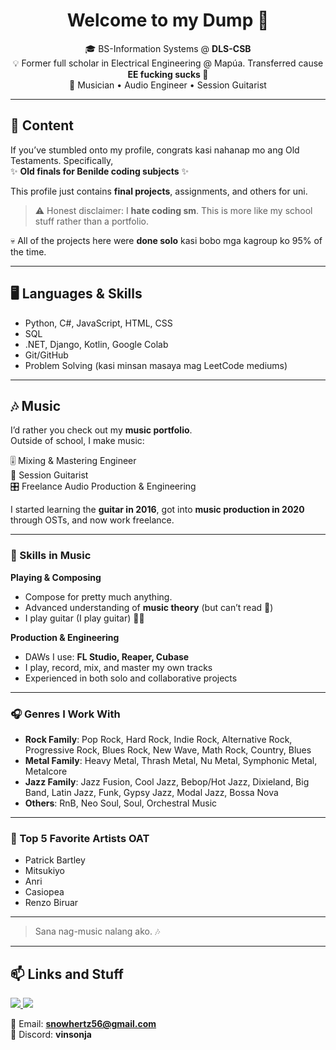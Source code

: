 <h1 align="center">Welcome to my Dump 👋</h1>

<p align="center">
  🎓 BS-Information Systems @ <b>DLS-CSB</b><br>
  💡 Former full scholar in Electrical Engineering @ Mapúa. Transferred cause <b>EE fucking sucks 🖕</b><br>
  🎵 Musician • Audio Engineer • Session Guitarist
</p>

---

## 🚀 Content
If you’ve stumbled onto my profile, congrats kasi nahanap mo ang Old Testaments. Specifically,  
✨ **Old finals for Benilde coding subjects** ✨  

This profile just contains **final projects**, assignments, and others for uni.  

> ⚠️ Honest disclaimer: I **hate coding sm**. This is more like my school stuff rather than a portfolio.  

💀 All of the projects here were **done solo** kasi bobo mga kagroup ko 95% of the time.  

---

## 🖥️ Languages & Skills
- Python, C#, JavaScript, HTML, CSS  
- SQL  
- .NET, Django, Kotlin, Google Colab  
- Git/GitHub  
- Problem Solving (kasi minsan masaya mag LeetCode mediums)  

---

## 🎶 Music  

I’d rather you check out my **music portfolio**.  
Outside of school, I make music:  

🎚️ Mixing & Mastering Engineer  
🎸 Session Guitarist  
🎛️ Freelance Audio Production & Engineering  

I started learning the **guitar in 2016**, got into **music production in 2020** through OSTs, and now work freelance.  

---

### 🥁 Skills in Music  

**Playing & Composing**  
- Compose for pretty much anything.  
- Advanced understanding of **music theory** (but can’t read 🤷)  
- I play guitar (I play guitar) 🎸🔥  

**Production & Engineering**  
- DAWs I use: **FL Studio, Reaper, Cubase**  
- I play, record, mix, and master my own tracks  
- Experienced in both solo and collaborative projects  

---

### 🎧 Genres I Work With  

- **Rock Family**: Pop Rock, Hard Rock, Indie Rock, Alternative Rock, Progressive Rock, Blues Rock, New Wave, Math Rock, Country, Blues  
- **Metal Family**: Heavy Metal, Thrash Metal, Nu Metal, Symphonic Metal, Metalcore  
- **Jazz Family**: Jazz Fusion, Cool Jazz, Bebop/Hot Jazz, Dixieland, Big Band, Latin Jazz, Funk, Gypsy Jazz, Modal Jazz, Bossa Nova  
- **Others**: RnB, Neo Soul, Soul, Orchestral Music  

---

### 🎤 Top 5 Favorite Artists OAT
- Patrick Bartley  
- Mitsukiyo  
- Anri  
- Casiopea  
- Renzo Biruar  

---

> Sana nag-music nalang ako. 🎶  

---

## 📫 Links and Stuff

<p align="left">
  <a href="https://youtube.com/vinsonja">
    <img src="https://img.shields.io/badge/YouTube-Channel-red?style=flat&logo=youtube" />
  </a>
  <a href="https://drive.google.com/drive/folders/1kbV6LXfhNRQyYN9jxK1g-dpZKGJ6ULbw?usp=sharing">
    <img src="https://img.shields.io/badge/Music-Portfolio-blueviolet?style=flat&logo=google-drive" />
  </a>
</p>

📧 Email: **snowhertz56@gmail.com**  
💬 Discord: **vinsonja**
